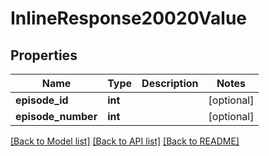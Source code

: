 # InlineResponse20020Value

## Properties
Name | Type | Description | Notes
------------ | ------------- | ------------- | -------------
**episode_id** | **int** |  | [optional] 
**episode_number** | **int** |  | [optional] 

[[Back to Model list]](../README.md#documentation-for-models) [[Back to API list]](../README.md#documentation-for-api-endpoints) [[Back to README]](../README.md)

